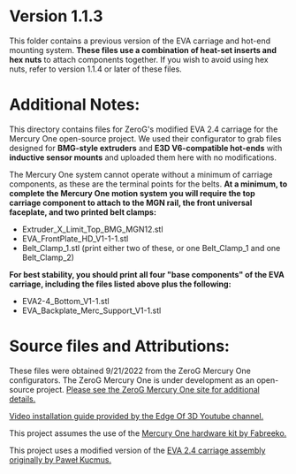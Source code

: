 # Version 1.1.3

This folder contains a previous version of the EVA carriage and hot-end mounting system. **These files use a combination of heat-set inserts and hex nuts** to attach components together. If you wish to avoid using hex nuts, refer to version 1.1.4 or later of these files.

# Additional Notes:

This directory contains files for ZeroG's modified EVA 2.4 carriage for the Mercury One open-source project. We used their configurator to grab files designed for **BMG-style extruders** and **E3D V6-compatible hot-ends** with **inductive sensor mounts** and uploaded them here with no modifications.

The Mercury One system cannot operate without a minimum of carriage components, as these are the terminal points for the belts. **At a minimum, to complete the Mercury One motion system you will require the top carriage component to attach to the MGN rail, the front universal faceplate, and two printed belt clamps:**

- Extruder_X_Limit_Top_BMG_MGN12.stl
- EVA_FrontPlate_HD_V1-1-1.stl
- Belt_Clamp_1.stl (print either two of these, or one Belt_Clamp_1 and one Belt_Clamp_2)

**For best stability, you should print all four "base components" of the EVA carriage, including the files listed above plus the following:**

- EVA2-4_Bottom_V1-1.stl
- EVA_Backplate_Merc_Support_V1-1.stl

# Source files and Attributions:

These files were obtained 9/21/2022 from the ZeroG Mercury One configurators. The ZeroG Mercury One is under development as an open-source project. [Please see the ZeroG Mercury One site for additional details.](https://docs.zerog.one/manual/build/mercury_eva/printed_files)

[Video installation guide provided by the Edge Of 3D Youtube channel.](https://www.youtube.com/playlist?list=PLTWoRbnsWNOh8fU8WCYN58Mdh5aLXsBGu)

This project assumes the use of the [Mercury One hardware kit by Fabreeko.](https://www.fabreeko.com/collections/mods/products/mercury-one-kit?variant=43030259073279)

This project uses a modified version of the [EVA 2.4 carriage assembly originally by Paweł Kucmus.](https://2.eva-3d.page/)
